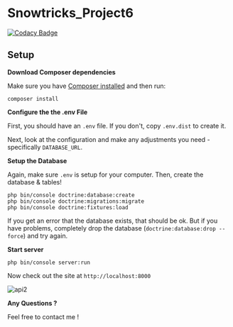 # Snowtricks_Project6

[![Codacy Badge](https://api.codacy.com/project/badge/Grade/8b9a914a39314f5eb479e3b47a176a56)](https://www.codacy.com/app/sergisergio/Snowtricks_Project6?utm_source=github.com&amp;utm_medium=referral&amp;utm_content=sergisergio/Snowtricks_Project6&amp;utm_campaign=Badge_Grade)

## Setup

**Download Composer dependencies**

Make sure you have [Composer installed](https://getcomposer.org/download/)
and then run:
                   
```
composer install
```

**Configure the the .env File**

First, you should have an `.env` file.
If you don't, copy `.env.dist` to create it.

Next, look at the configuration and make any adjustments you
need - specifically `DATABASE_URL`.

**Setup the Database**

Again, make sure `.env` is setup for your computer. Then, create
the database & tables!

```
php bin/console doctrine:database:create
php bin/console doctrine:migrations:migrate
php bin/console doctrine:fixtures:load
```

If you get an error that the database exists, that should
be ok. But if you have problems, completely drop the
database (`doctrine:database:drop --force`) and try again.

**Start server**

```
php bin/console server:run
```

Now check out the site at `http://localhost:8000`

![api2](https://raw.githubusercontent.com/sergisergio/SYMFONY_Projet6_Snowtricks/master/snowtricks.png)


**Any Questions ?**

Feel free to contact me !
